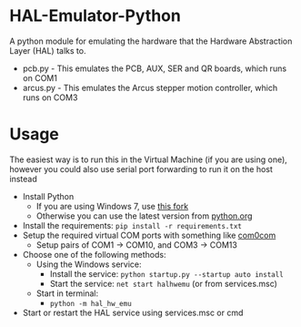 # HAL-Emulator-Python

A python module for emulating the hardware that the Hardware Abstraction Layer (HAL) talks to.

-   pcb.py - This emulates the PCB, AUX, SER and QR boards, which runs on COM1
-   arcus.py - This emulates the Arcus stepper motion controller, which runs on COM3

# Usage

The easiest way is to run this in the Virtual Machine (if you are using one), however you could also use serial port forwarding to run it on the host instead

-   Install Python
    -   If you are using Windows 7, use [this fork](https://github.com/NulAsh/cpython/releases/tag/v3.10.1win7-1)
    -   Otherwise you can use the latest version from [python.org](https://www.python.org/downloads/)
-   Install the requirements: `pip install -r requirements.txt`
-   Setup the required virtual COM ports with something like [com0com](https://sourceforge.net/projects/com0com/)
    -   Setup pairs of COM1 -> COM10, and COM3 -> COM13
-   Choose one of the following methods:
    -   Using the Windows service:
        -   Install the service: `python startup.py --startup auto install`
        -   Start the service: `net start halhwemu` (or from services.msc)
    -   Start in terminal:
        -   `python -m hal_hw_emu`
-   Start or restart the HAL service using services.msc or cmd

